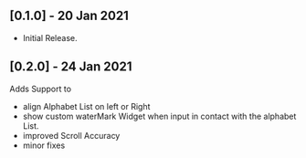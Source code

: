 ## [0.1.0] - 20 Jan 2021

- Initial Release.

## [0.2.0] - 24 Jan 2021

Adds Support to

- align Alphabet List on left or Right
- show custom waterMark Widget when input in contact with the alphabet List.
- improved Scroll Accuracy
- minor fixes
